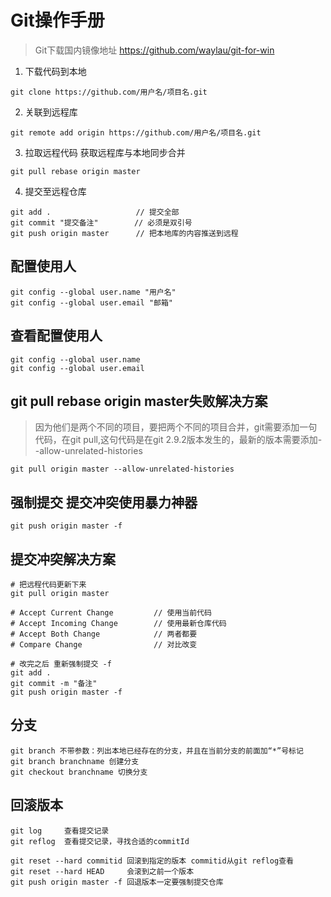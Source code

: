 # Git操作手册
> Git下载国内镜像地址 https://github.com/waylau/git-for-win

1. 下载代码到本地
```
git clone https://github.com/用户名/项目名.git
```
2. 关联到远程库
```
git remote add origin https://github.com/用户名/项目名.git
```

3. 拉取远程代码 获取远程库与本地同步合并
```
git pull rebase origin master
```

4. 提交至远程仓库
```
git add .                   // 提交全部
git commit "提交备注"        // 必须是双引号
git push origin master      // 把本地库的内容推送到远程
```

## 配置使用人
```
git config --global user.name "用户名"
git config --global user.email "邮箱"
```

## 查看配置使用人
```
git config --global user.name 
git config --global user.email 
```

## git pull rebase origin master失败解决方案
> 因为他们是两个不同的项目，要把两个不同的项目合并，git需要添加一句代码，在git pull,这句代码是在git 2.9.2版本发生的，最新的版本需要添加--allow-unrelated-histories

```
git pull origin master --allow-unrelated-histories
```


## 强制提交 提交冲突使用暴力神器
```
git push origin master -f
```
## 提交冲突解决方案
```
# 把远程代码更新下来
git pull origin master 

# Accept Current Change         // 使用当前代码
# Accept Incoming Change        // 使用最新仓库代码
# Accept Both Change            // 两者都要
# Compare Change                // 对比改变

# 改完之后 重新强制提交 -f
git add .
git commit -m "备注"
git push origin master -f
```

## 分支
```
git branch 不带参数：列出本地已经存在的分支，并且在当前分支的前面加“*”号标记 
git branch branchname 创建分支 
git checkout branchname 切换分支
```
## 回滚版本
```
git log     查看提交记录
git reflog  查看提交记录，寻找合适的commitId

git reset --hard commitid 回滚到指定的版本 commitid从git reflog查看
git reset --hard HEAD     会滚到之前一个版本
git push origin master -f 回退版本一定要强制提交仓库
```
